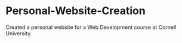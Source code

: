 # Personal-Website-Creation
Created a personal website for a Web Development course at Cornell University.
